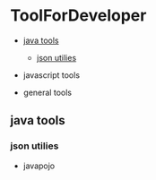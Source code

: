 # ToolForDeveloper


- [java tools](#java-tools)
    * [json utilies](#json-utilies)
        

- javascript tools

- general tools


## java tools
### json utilies

- javapojo
